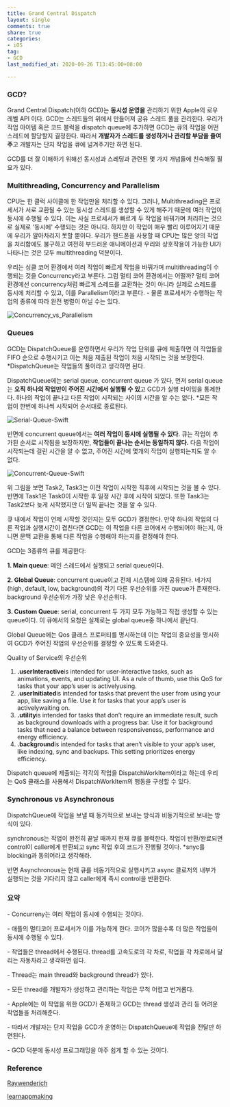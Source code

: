 ```yaml
---
title: Grand Central Dispatch
layout: single
comments: true
share: true
categories: 
- iOS
tag:
- GCD
last_modified_at: 2020-09-26 T13:45:00+08:00

---
```


### **GCD?**

Grand Central Dispatch(이하 GCD)는 **동시성 운영을** 관리하기 위한 Apple의 로우 레벨 API 이다. GCD는 스레드들의 위에서 만들어져 공유 스레드 풀을 관리한다. 우리가 작업 아이템 혹은 코드 블럭을 dispatch queue에 추가하면 GCD는 큐의 작업을 어떤 스레드에 할당할지 결정한다. 따라서 **개발자가 스레드를 생성하거나 관리할 부담을 줄여주**고 개발자는 단지 작업을 큐에 넘겨주기만 하면 된다.

GCD를 더 잘 이해하기 위해선 동시성과 스레딩과 관련된 몇 가지 개념들에 친숙해질 필요가 있다.



### **Multithreading, Concurrency and Parallelism**


 CPU는 한 클럭 사이클에 한 작업만을 처리할 수 있다. 그러나, Multithreading은 프로세서가 서로 교환될 수 있는 동시성 스레드를 생성할 수 있게 해주기 때문에 여러 작업이 동시에 수행될 수 있다. 이는 사실 프로세서가 빠르게 두 작업을 바꿔가며 처리하는 것으로 실제로 '동시에' 수행되는 것은 아니다. 하지만 이 작업이 매우 빨리 이루어지기 때문에 우리가 알아차리지 못할 뿐이다. 우리가 핸드폰을 사용할 때 CPU는 많은 양의 작업을 처리함에도 불구하고 여전히 부드러운 애니메이션과 우리와 상호작용이 가능한 UI가 나타나는 것은 모두 multithreading 덕분이다.
 

우리는 싱클 코어 환경에서 여러 작업이 빠르게 작업을 바꿔가며 multithreading이 수행되는 것을 Concurrency라고 부른다. 그럼 멀티 코어 환경에서는 어떨까? 멀티 코어 환경에선 concurrency처럼 빠르게 스레드를 교환하는 것이 아니라 실제로 스레드를 동시에 처리할 수 있고, 이를 Parallelism이라고 부른다. - 물론 프로세서가 수행하는 작업의 종류에 따라 완전 병렬이 아닐 수는 있다. 

![Concurrency_vs_Parallelism](https://user-images.githubusercontent.com/48352065/94390899-03c31600-018f-11eb-8a13-d00ee341de78.png)



### **Queues**

GCD는 DispatchQueue를 운영하면서 우리가 작업 단위를 큐에 제출하면 이 작업들을 FIFO 순으로 수행시키고 이는 처음 제출된 작업이 처음 시작되는 것을 보장한다. \*DispatchQueue는 작업들의 풀이라고 생각하면 된다.


DispatchQueue에는 serial queue, concurrent queue 가 있다, 먼저 serial queue는 **오직 하나의 작업만이 주어진 시간에서 실행될 수 있**고 GCD가 실행 타이밍을 통제한다. 하나의 작업이 끝나고 다른 작업이 시작되는 사이의 시간을 알 수는 없다. \*모든 작업이 한번에 하나씩 시작되어 순서대로 종료된다.

![Serial-Queue-Swift](https://user-images.githubusercontent.com/48352065/94391052-7502c900-018f-11eb-9ffe-00488b5d8437.png)




반면에 concurrent queue에서는 **여러 작업이 동시에 실행될 수 있다**. 큐는 작업이 추가된 순서로 시작됨을 보장하지만, **작업들이 끝나는 순서는 동일하지 않다.** 다음 작업이 시작되는데 걸린 시간을 알 수 없고, 주어진 시간에 몇개의 작업이 실행되는지도 알 수 없다.



![Concurrent-Queue-Swift](https://user-images.githubusercontent.com/48352065/94391071-83e97b80-018f-11eb-8de6-5b30195f4f52.png)



위 그림을 보면 Task2, Task3는 이전 작업이 시작한 직후에 시작되는 것을 볼 수 있다. 반면에 Task1은 Task0이 시작한 후 일정 시간 후에 시작이 되었다. 또한 Task3는 Task2보다 늦게 시작했지만 더 일찍 끝나는 것을 알 수 있다. 

큐 내에서 작업이 언제 시작할 것인지는 모두 GCD가 결정한다. 만약 하나의 작업의 다른 작업과 실행시간이 겹친다면 GCD는 이 작업을 다른 코어에서 수행되어야 하는지, 아니면 문맥 교환을 통해 다른 작업을 수행해야 하는지를 결정해야 한다. 

GCD는 3종류의 큐를 제공한다:

**1\. Main queue**: 메인 스레드에서 실행되고 serial queue이다.

**2\. Global Queue**: concurrent queue이고 전체 시스템에 의해 공유된다. 네가지(high, default, low, background)의 각기 다른 우선순위를 가진 queue가 존재한다. background 우선순위가 가장 낮은 우선순위다.

**3\. Custom Queue**: serial, concurrent 두 가지 모두 가능하고 직접 생성할 수 있는 queue이다. 이 큐에서의 요청은 실제로는 global queue중 하나에서 끝난다.

Global Queue에는 Qos 클래스 프로퍼티를 명시하는데 이는 작업의 중요성을 명시하여 GCD가 주어진 작업의 우선순위를 결정할 수 있도록 도와준다.

Quality of Service의 우선순위 

1.  **.userInteractive**is intended for user-interactive tasks, such as animations, events, and updating UI. As a rule of thumb, use this QoS for tasks that your app’s user is activelyusing.
2.  **.userInitiated**is intended for tasks that prevent the user from using your app, like saving a file. Use it for tasks that your app’s user is activelywaiting on.
3.  **.utility**is intended for tasks that don’t require an immediate result, such as background downloads with a progress bar. Use it for background tasks that need a balance between responsiveness, performance and energy efficiency.
4.  **.background**is intended for tasks that aren’t visible to your app’s user, like indexing, sync and backups. This setting prioritizes energy efficiency.

Dispatch queue에 제출되는 각각의 작업을 DispatchWorkItem이라고 하는데 우리는 QoS 클래스를 사용해서 DispatchWorkItem의 행동을 구성할 수 있다.



### **Synchronous vs Asynchronous**

DispatchQueue에 작업을 보낼 때 동기적으로 보내는 방식과 비동기적으로 보내는 방식이 있다. 

synchronous는 작업이 완전히 끝날 때까지 현재 큐를 블럭한다. 작업이 반환/완료되면 control이 caller에게 반환되고 sync 작업 후의 코드가 진행될 것이다. \*snyc를 blocking과 동의어라고 생각해라.

반면 Asynchronous는 현재 큐를 비동기적으로 실행시키고 async 클로저의 내부가 실행되는 것을 기다리지 않고 caller에게 즉시 control을 반환한다. 



### **요약**

\- Concurreny는 여러 작업이 동시에 수행되는 것이다. 

\- 애플의 멀티코어 프로세서가 이를 가능하게 한다. 코어가 많을수록 더 많은 작업들이 동시에 수행될 수 있다.

\- 작업들은 thread에서 수행된다. thread를 고속도로의 각 차로, 작업을 각 차로에서 달리는 자동차라고 생각하면 쉽다.

\- Thread는 main thread와 background thread가 있다.

\- 모든 thread를 개발자가 생성하고 관리하는 작업은 무척 어렵고 번거롭다.

\- Apple에는 이 작업을 위한 GCD가 존재하고 GCD는 thread 생성과 관리 등 어려운 작업들을 처리해준다.

\- 따라서 개발자는 단지 작업을 GCD가 운영하는 DispatchQueue에 작업을 전달만 하면된다.

\- GCD 덕분에 동시성 프로그래밍을 아주 쉽게 할 수 있는 것이다.


### **Reference**

[Raywenderich](www.raywenderlich.com/5370-grand-central-dispatch-tutorial-for-swift-4-part-1-2)


[learnappmaking](https://learnappmaking.com/grand-central-dispatch-swift/)
